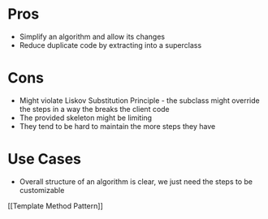 # Pros
- Simplify an algorithm and allow its changes
- Reduce duplicate code by extracting into a superclass
# Cons
- Might violate Liskov Substitution Principle - the subclass might override the steps in a way the breaks the client code
- The provided skeleton might be limiting
- They tend to be hard to maintain the more steps they have
# Use Cases
- Overall structure of an algorithm is clear, we just need the steps to be customizable


[[Template Method Pattern]]